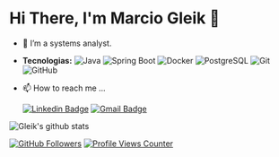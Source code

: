 # Hi There, I'm Marcio Gleik 👋
- 🌱 I’m a systems analyst.
  
- **Tecnologias:**
![Java](https://img.shields.io/badge/Java-007396?style=flat-square&logo=java)
![Spring Boot](https://img.shields.io/badge/Spring%20Boot-6DB33F?style=flat-square&logo=springboot)
![Docker](https://img.shields.io/badge/Docker-2496ED?style=flat-square&logo=docker)
![PostgreSQL](https://img.shields.io/badge/PostgreSQL-4169E1?style=flat-square&logo=postgresql)
![Git](https://img.shields.io/badge/Git-F05032?style=flat-square&logo=git)
![GitHub](https://img.shields.io/badge/GitHub-181717?style=flat-square&logo=github)

  
- 📫 How to reach me ...

  [![Linkedin Badge](https://img.shields.io/badge/-LinkedIn-blue?style=flat-square&logo=Linkedin&logoColor=white&link=https://www.linkedin.com/in/marciogleikdev/)](https://www.linkedin.com/in/marciogleikdev/)
[![Gmail Badge](https://img.shields.io/badge/-Gmail-c14438?style=flat-square&logo=Gmail&logoColor=white&link=mailto:devgleik@gmail.com)](mailto:devgleik@gmail.com)




![Gleik's github stats](https://github-readme-stats.vercel.app/api?username=marciogleik&show_icons=true&theme=tokyonight)

[![GitHub Followers](https://img.shields.io/github/followers/marciogleik?style=flat&labelColor=0D0D0D&logo=Github&Color=white)](https://github.com/OtacilioN)
[![Profile Views Counter](https://komarev.com/ghpvc/?username=marciogleik&color=blue)](https://github.com/antonkomarev/github-profile-views-counter)
